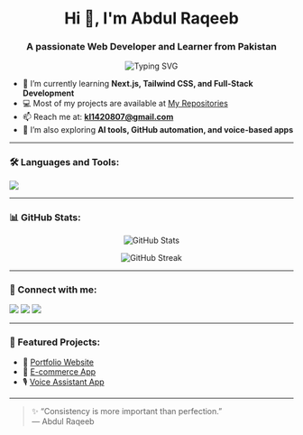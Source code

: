 <h1 align="center">Hi 👋, I'm Abdul Raqeeb</h1>
<h3 align="center">A passionate Web Developer and Learner from Pakistan</h3>

<p align="center">
  <img src="https://readme-typing-svg.demolab.com?font=Fira+Code&duration=2000&pause=1000&color=F7F7F7&background=1E1E1E00&center=true&vCenter=true&width=435&lines=Web+Developer;JavaScript+%7C+React+%7C+Next.js;Always+learning+something+new" alt="Typing SVG" />
</p>

- 🌱 I’m currently learning **Next.js, Tailwind CSS, and Full-Stack Development**
- 💻 Most of my projects are available at [My Repositories](https://github.com/Abdul-Raqeeb1?tab=repositories)
- 📫 Reach me at: **kl1420807@gmail.com**
- 🧠 I’m also exploring **AI tools, GitHub automation, and voice-based apps**

---

### 🛠️ Languages and Tools:

<p align="left">
  <img src="https://skillicons.dev/icons?i=html,css,js,react,nextjs,tailwind,nodejs,git,github,vscode" />
</p>

---

### 📊 GitHub Stats:

<p align="center">
  <img src="https://github-readme-stats.vercel.app/api?username=Abdul-Raqeeb1&show_icons=true&theme=radical" alt="GitHub Stats" />
</p>

<p align="center">
  <img src="https://github-readme-streak-stats.herokuapp.com/?user=Abdul-Raqeeb1&theme=radical" alt="GitHub Streak" />
</p>

---

### 🔗 Connect with me:

<p align="left">
  <a href="https://www.linkedin.com/in/lucky-khan-465013315/" target="_blank"><img src="https://img.shields.io/badge/LinkedIn-blue?style=for-the-badge&logo=linkedin" /></a>
  <a href="mailto:kl1420807@gmail.com"><img src="https://img.shields.io/badge/Gmail-red?style=for-the-badge&logo=gmail&logoColor=white" /></a>
  <a href="https://wa.me/9203703083097"><img src="https://img.shields.io/badge/WhatsApp-25D366?style=for-the-badge&logo=whatsapp&logoColor=white" /></a>
</p>

---

### 📂 Featured Projects:
<!-- PROJECTS-START -->
<!-- You can auto-update this section with a script later -->
- 🎯 [Portfolio Website](https://rd-code-01.vercel.app/)
- 🛒 [E-commerce App](https://abdul-raqeeb1.github.io/E-Commerce-Project/)
- 🎙 [Voice Assistant App]([https://github.com/YOUR_USERNAME/voice-ai](https://abdul-raqeeb1.github.io/web-design-expert/Meezan%20WebSite/Index.html))
<!-- PROJECTS-END -->

---

> ✨ “Consistency is more important than perfection.”  
> — Abdul Raqeeb

